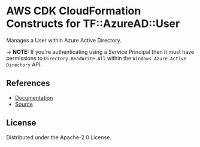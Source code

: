 # AWS CDK CloudFormation Constructs for TF::AzureAD::User

Manages a User within Azure Active Directory.

-> **NOTE:** If you're authenticating using a Service Principal then it must have permissions to `Directory.ReadWrite.All` within the `Windows Azure Active Directory` API.

## References

* [Documentation](https://github.com/iann0036/cfn-tf-custom-types/blob/docs/resources/azuread/TF-AzureAD-User/docs/README.md)
* [Source](https://github.com/iann0036/cfn-tf-custom-types.git)

## License

Distributed under the Apache-2.0 License.
